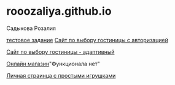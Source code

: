 # rooozaliya.github.io
Садыкова Розалия

[тестовое задание](https://rooozaliya.github.io/lol/index.html)
[Сайт по выбору гостиницы с авторизацией ](https://rooozaliya.github.io/test.ru/page1.html)

[Сайт по выбору гостиницы - адаптивный ](https://rooozaliya.github.io/mob/page1.html)

[Онлайн магазин](https://rooozaliya.github.io/market/index.html)"Функционала нет"

[Личная страинца с простыми игрушками](https://rooozaliya.github.io/personalPage/index.html)


